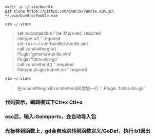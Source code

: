 ```
mkdir -p ~/.vim/bundle
git clone https://github.com/gmarik/Vundle.vim.git ~/.vim/bundle/Vundle.vim
```

`vim ~/.vimrc`
>set nocompatible              " be iMproved, required  
filetype off                  " required  
set rtp+=~/.vim/bundle/Vundle.vim  
call vundle#begin()  
Plugin 'gmarik/Vundle.vim'  
Plugin 'fatih/vim-go'  
call vundle#end()            " required  
filetype plugin indent on    " required

`vim ~/.vimrc`
>在vundle#begin和vundle#end间增加一行：
>Plugin 'fatih/vim-go'

### 代码提示，编辑模式下Ctl+x Ctl+o
### esc后，输入:GoImports，会自动导入包
### 光标移到函数上，gd会自动跳转到函数定义/GoDef，执行:b1退出
